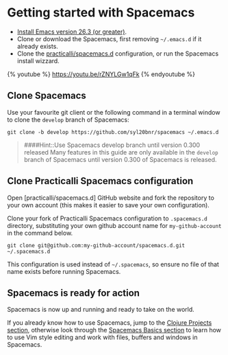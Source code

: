 # Getting started with Spacemacs

* [Install Emacs version 26.3 (or greater)](/before-you-start/install-emacs.html).
* Clone or download the Spacemacs, first removing `~/.emacs.d` if it already exists.
* Clone the [practicalli/spacemacs.d](https://github.com/practicalli/spacemacs.d/) configuration, or run the Spacemacs install wizzard.

{% youtube %}
https://youtu.be/rZNYLGw1qFk
{% endyoutube %}

## Clone Spacemacs
Use your favourite git client or the following command in a terminal window to clone the `develop` branch of Spacemacs:

```
git clone -b develop https://github.com/syl20bnr/spacemacs ~/.emacs.d
```

> ####Hint::Use Spacemacs develop branch until version 0.300 released
> Many features in this guide are only available in the `develop` branch of Spacemacs until version 0.300 of Spacemacs is released.


##  Clone Practicalli Spacemacs configuration
Open [practicalli/spacemacs.d] GitHub website and fork the repository to your own account (this makes it easier to save your own configuration).

Clone your fork of Practicalli Spacemacs configuration to `.spacemacs.d` directory, substituting your own github account name for `my-github-account` in the command below.

```shell
git clone git@github.com:my-github-account/spacemacs.d.git ~/.spacemacs.d
```

This configuration is used instead of `~/.spacemacs`, so ensure no file of that name exists before running Spacemacs.


## Spacemacs is ready for action

Spacemacs is now up and running and ready to take on the world.

If you already know how to use Spacemacs, jump to the [Clojure Projects section](/clojure-projects/index.html), otherwise look through the [Spacemacs Basics section](/spacemacs-basics/index.html) to learn how to use Vim style editing and work with files, buffers and windows in Spacemacs.
